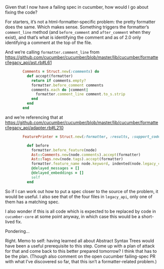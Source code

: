 Given that I now have a failing spec in cucumber, how would I go about fixing
the code?

For starters, it’s not a html-formatter-specific problem: the pretty
formatter does the same.  Which makes sense.  Something triggers the formatter’s
`comment_line` method (and `before_comment` and `after_comment` when they
exist), and that’s what is identifying the comment and as of 2.0 only
identifying a comment at the top of the file.

And we’re calling `formatter.comment_line` from https://github.com/cucumber/cucumber/blob/master/lib/cucumber/formatter/legacy_api/ast.rb#L61

```ruby
        Comments = Struct.new(:comments) do
          def accept(formatter)
            return if comments.empty?
            formatter.before_comment comments
            comments.each do |comment|
              formatter.comment_line comment.to_s.strip
            end
          end
        end
```

and we’re referencing that at
https://github.com/cucumber/cucumber/blob/master/lib/cucumber/formatter/legacy_api/adapter.rb#L210

```ruby
        FeaturePrinter = Struct.new(:formatter, :results, :support_code, :config, :node) do

          def before
            formatter.before_feature(node)
            Ast::Comments.new(node.comments).accept(formatter)
            Ast::Tags.new(node.tags).accept(formatter)
            formatter.feature_name node.keyword, indented(node.legacy_conflated_name_and_description)
            @delayed_messages = []
            @delayed_embeddings = []
            self
          end

```

So if I can work out how to put a spec closer to the source of the problem, it
would be useful.  I also see that of the four files in `legacy_api`, only one of
them has a matching spec.

I also wonder if this is all code which is expected to be replaced by code in
`cucumber-core` at some point anyway, in which case this would be a short-lived fix.

Pondering…

Right.  Memo to self: having learned all about Abstract Syntax Trees would have
been a useful prerequisite to this step.  Come up with a plan of attack for that
and come back to this better prepared tomorrow?  I think that has to be the
plan.  (Though also comment on the open cucumber failing-spec PR with what I’ve
discovered so far, that this isn’t a formatter-related problem.)
